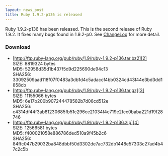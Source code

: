 ```yaml
---
layout: news_post
title: Ruby 1.9.2-p136 is released
---
```


Ruby 1.9.2-p136 has been released. 
This is the second release of Ruby 1.9.2. It fixes many bugs found in
1.9.2-p0. See [ChangeLog][1] for more detail.

### Download

* [http://ftp.ruby-lang.org/pub/ruby/1.9/ruby-1.9.2-p136.tar.bz2][2]<br />
  SIZE: 8819324 bytes<br />
  MD5: 52958d35d1b437f5d9d225690de94c13<br />
  SHA256: 33092509aad118f07f0483a3db1d4c5adaccf4bb0324cd43f44e3bd3dd1858cb
* [http://ftp.ruby-lang.org/pub/ruby/1.9/ruby-1.9.2-p136.tar.gz][3]<br />
  SIZE: 11155066 bytes<br />
  MD5: 6e17b200b907244478582b7d06cd512e<br />
  SHA256: c4314df44f3ab81230685fb51c296ce21034f4c719e2fcc0baba221d19f28746
* [http://ftp.ruby-lang.org/pub/ruby/1.9/ruby-1.9.2-p136.zip][4]<br />
  SIZE: 12566581 bytes<br />
  MD5: f400021058e886786ded510a9f45b2c6<br />
  SHA256: 84ffc047b29032ba848dbbf50d3302de7ac732db1448e57303c27ad4b47c2c5b

[1]: http://svn.ruby-lang.org/repos/ruby/tags/v1_9_2_136/ChangeLog 
[2]: http://ftp.ruby-lang.org/pub/ruby/1.9/ruby-1.9.2-p136.tar.bz2 
[3]: http://ftp.ruby-lang.org/pub/ruby/1.9/ruby-1.9.2-p136.tar.gz 
[4]: http://ftp.ruby-lang.org/pub/ruby/1.9/ruby-1.9.2-p136.zip 

